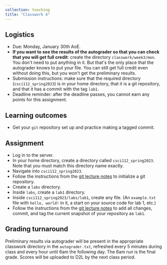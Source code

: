 ```yaml
---
collection: teaching
title: "Classwork 4"
---
```


## Logistics
* Due: Monday, January 30th AoE.
* **If you want to see the results of the autograder so that you can check that you will get full credit**: create the directory `classwork/week3/mon`.
	You  don't need to put anything in it. But that's the only place that the
	autograder knows to put your file. You can still get full credit even
	without doing this, but you won't get the preliminary results.
* Submission instructions: make sure that the required directory
	(`csci112_spring2023`) is in your home directory, that it is a git
	repository, and that it has a commit with the tag `lab1`.
* Deadline reminder: after the deadline passes, you cannot earn any points for
	this assignment.

## Learning outcomes
* Get your `git` repository set up and practice making a tagged commit.

## Assignment

* Log in to the server.
* In your home directory, create a directory called `csci112_spring2023`. Note
	that you must match this directory name exactly.
* Navigate into `csci112_spring2023`.
* Follow the instructions from the [git lecture notes](https://lgw2.github.io/teaching/csci112-spring-2023/lectures/lecture2/) to initialize a git
	repository.
* Create a `labs` directory.
* Inside `labs`, create a `lab1` directory.
* Inside `csci112_spring2023/labs/lab1`, create any file. (An `example.txt`
	file with `hello, world!` in it, a start on your source code for lab 1,
	etc.)
* Follow the instructions from the [git lecture notes](https://lgw2.github.io/teaching/csci112-spring-2023/lectures/lecture2/) to add all changes,
	commit, and tag the current snapshot of your repository as `lab1`.

## Grading turnaround
Preliminary results via autograder will be present in the appropriate classwork
directory in the `autograder.txt`, refreshed every 5 minutes during class and
every hour until 6am the following day. The 6am run is the final grade. Scores will be
uploaded to D2L by the next class period.
